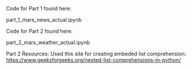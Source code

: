Code for Part 1 found here:

part_1_mars_news_actual.ipynb


Code for Part 2 found here:

part_2_mars_weather_actual.ipynb


Part 2 Resources:
Used this site for creating embeded list comprehension:
https://www.geeksforgeeks.org/nested-list-comprehensions-in-python/